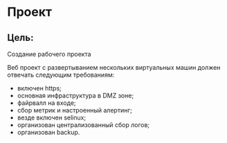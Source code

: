 # Проект

## Цель:
Создание рабочего проекта

Веб проект с развертыванием нескольких виртуальных машин должен отвечать следующим требованиям:

* включен https;
* основная инфраструктура в DMZ зоне;
* файрвалл на входе;
* сбор метрик и настроенный алертинг;
* везде включен selinux;
* организован централизованный сбор логов;
* организован backup.
